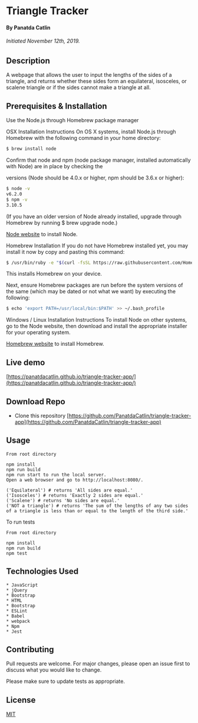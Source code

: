  # Triangle Tracker

#### By Panatda Catlin
###### Initiated November 12th, 2019.

## Description

A webpage that allows the user to input the lengths of the sides of a triangle, and returns whether these sides form an equilateral, isosceles, or scalene triangle or if the sides cannot make a triangle at all.

## Prerequisites & Installation


Use the Node.js through Homebrew package manager 

OSX Installation Instructions
On OS X systems, install Node.js through Homebrew with the following command in your home directory:

```bash
$ brew install node
```
Confirm that node and npm (node package manager, installed automatically with Node) are in place by checking the 

versions (Node should be 4.0.x or higher, npm should be 3.6.x or higher):

```bash
$ node -v
v6.2.0
$ npm -v
3.10.5
```
(If you have an older version of Node already installed, upgrade through Homebrew by running $ brew upgrade node.)

[Node website](https://nodejs.org/en/download/) to install Node.



Homebrew Installation
If you do not have Homebrew installed yet, you may install it now by copy and pasting this command:

```bash
$ /usr/bin/ruby -e "$(curl -fsSL https://raw.githubusercontent.com/Homebrew/install/master/install)"
```

This installs Homebrew on your device.

Next, ensure Homebrew packages are run before the system versions of the same (which may be dated or not what we want) by executing the following:

```bash
$ echo 'export PATH=/usr/local/bin:$PATH' >> ~/.bash_profile
```
Windows / Linux Installation Instructions
To install Node on other systems, go to the Node website, then download and install the appropriate installer for your operating system.

[Homebrew website](https://brew.sh/) to install Homebrew.

## Live demo

[https://panatdacatlin.github.io/triangle-tracker-app/](https://panatdacatlin.github.io/triangle-tracker-app/)

## Download Repo

* Clone this repository [https://github.com/PanatdaCatlin/triangle-tracker-app](https://github.com/PanatdaCatlin/triangle-tracker-app)


## Usage

```javascripts
From root directory

npm install
npm run build
npm run start to run the local server.
Open a web browser and go to http://localhost:8080/.

('Equilateral') # returns 'All sides are equal.'
('Isosceles') # returns 'Exactly 2 sides are equal.'
('Scalene') # returns 'No sides are equal.'
('NOT a triangle') # returns 'The sum of the lengths of any two sides of a triangle is less than or equal to the length of the third side.'

```

To run tests

```javascripts
From root directory

npm install
npm run build
npm test 
```
## Technologies Used

```
* JavaScript
* jQuery
* Bootstrap
* HTML
* Bootstrap
* ESLint
* Babel
* webpack
* Npm
* Jest
```


## Contributing
Pull requests are welcome. For major changes, please open an issue first to discuss what you would like to change.

Please make sure to update tests as appropriate.

## License
[MIT](https://choosealicense.com/licenses/mit/)